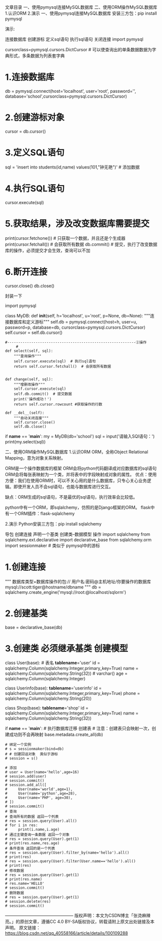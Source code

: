 文章目录
一、使用pymysql连接MySQL数据库
二、使用ORM操作MySQL数据库
1.认识ORM
2.演示
一、使用pymysql连接MySQL数据库
安装三方包：pip install pymysql

演示:

连接数据库
创建游标
定义sql语句
执行sql语句
关闭连接
import pymysql

cursorclass=pymysql.cursors.DictCursor # 可以使查询出的单条数据数据为字典形式，多条数据为列表套字典

# 1.连接数据库
db = pymysql.connect(host='localhost', user='root', password='', 
        database='school',cursorclass=pymysql.cursors.DictCursor)
        
# 2.创建游标对象
cursor = db.cursor()

# 3.定义SQL语句
sql = 'insert into students(id,name) values(101,"钟无艳")' # 添加数据

# 4.执行SQL语句
cursor.execute(sql)

# 5.获取结果，涉及改变数据库需要提交
print(cursor.fetchone())  # 只获取一个数据，并且还是个生成器
print(cursor.fetchall())  # 会获取所有数据
db.commit()  # 提交，执行了改变数据库的操作，必须提交才会生效，查询可以不加

# 6.断开连接
cursor.close()
db.close()

封装一下

import pymysql


class MyDB:
    def __init__(self, h='localhost', u='root', p=None, db=None):
        """连接数据库和定义游标"""
        self.db = pymysql.connect(host=h, user=u, password=p, database=db,
                                  cursorclass=pymysql.cursors.DictCursor)
        self.cursor = self.db.cursor()
        
    #-----------------------------------------------------------②操作
         # 
    def select(self, sql):
        """查询操作"""
        self.cursor.execute(sql)  # 执行sql语句
        return self.cursor.fetchall()  # 会获取所有数据

        
    def change(self, sql):
        """增删改操作"""
        self.cursor.execute(sql)
        self.db.commit()  # 提交数据
        print('操作成功！')
        return self.cursor.rowcount #获取操作的行数
        
    def __del__(self):
        """自动关闭连接"""
        self.cursor.close()
        self.db.close()


if __name__ == '__main__':
    my = MyDB(db='school')
    sql = input('请输入SQl语句：')
    print(my.select(sql))


二、使用ORM操作MySQL数据库
1.认识ORM
ORM，全称Object Relational Mapping，意为对象关系映射。

ORM是一个操作数据库的框架
ORM会将python代码翻译成对应数据库的sql语句
ORM会将每张表映射为一个类，并将表中的字段映射成对象的属性。
优点：使用方便：我们在使用ORM时，可以不关心用的是什么数据库，只专心关心业务逻辑。即使开发人员不会sql语句，也能与数据库进行交互。

缺点：ORM生成的sql语句，不是最优的sql语句，执行效率会比较低。

python中有一个ORM，即sqlalchemy，仿照的是Django框架的ORM。
flask中有一个ORM插件：flask-sqlalchemy

2.演示
Python安装三方包：pip install sqlalchemy

导包
创建连接
声明一个基类
创建类–数据模型
操作
import sqlalchemy
from sqlalchemy.ext.declarative import declarative_base
from sqlalchemy.orm import sessionmaker # 类似于 pymysql中的游标


# 1.创建连接
"""
数据库类型+数据库操作的包:// 用户名:密码@主机地址/你要操作的数据库
mysql://scott:tiger@hostname/dbname
"""
db = sqlalchemy.create_engine('mysql://root:@localhost/sqlorm')

# 2.创建基类
base = declarative_base(db)

# 3.创建类 必须继承基类  创建模型
class User(base):
    # 表名
    __tablename__='user'
    id = sqlalchemy.Column(sqlalchemy.Integer,primary_key=True)
    name = sqlalchemy.Column(sqlalchemy.String(32)) # varchar()
    age = sqlalchemy.Column(sqlalchemy.Integer)

class Userinfo(base):
    __tablename__='userinfo'
    id = sqlalchemy.Column(sqlalchemy.Integer,primary_key=True)
    phone = sqlalchemy.Column(sqlalchemy.String(20))

class Shop(base):
    __tablename__='shop'
    id = sqlalchemy.Column(sqlalchemy.Integer,primary_key=True)
    name = sqlalchemy.Column(sqlalchemy.String(32))


if __name__ == '__main__':
    # 执行数据库迁移 创建表 
    # 注意：创建表只会映射一次，创建成功则不会再映射
    base.metadata.create_all(db)

    # 绑定一个实例
    # s = sessionmaker(bind=db)
    # # 创建回话对象  类似于游标
    # session = s()

    # 添加
    # user = User(name='hello',age=16)
    # session.add(user)
    # session.commit()
    # session.add_all([
    #     User(name='world',age=1),
    #     User(name='python',age=28),
    #     User(name='PHP', age=30),
    # ])
    # session.commit()
    # 查询
    # 查询所有的数据 返回一个列表
    # res = session.query(User).all()
    # for i in res:
    #     print(i.name,i.age)
    # 通过主键查询一条数据 返回一个对象
    # res = session.query(User).get(1)
    # print(res.name,res.age)
    # 条件查询 返回的是一个列表
    # res = session.query(User).filter_by(name='hello').all()
    # print(res)
    # res = session.query(User).filter(User.name=='hello').all()
    # print(res)
    # 修改数据
    # res = session.query(User).get(1)
    # print(res.name)
    # res.name='HELLO'
    # session.commit()
    # 删除数据
    # res = session.query(User).get(1)
    # session.delete(res)
    # session.commit()
————————————————
版权声明：本文为CSDN博主「张烫麻辣亮。」的原创文章，遵循CC 4.0 BY-SA版权协议，转载请附上原文出处链接及本声明。
原文链接：https://blog.csdn.net/qq_40558166/article/details/100109288